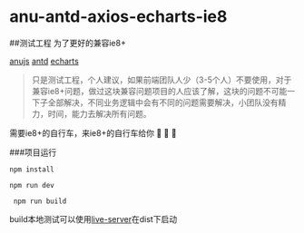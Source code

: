 # anu-antd-axios-echarts-ie8
##测试工程 为了更好的兼容ie8+

[anujs](https://rubylouvre.github.io/anu/index.html)  [antd](https://ant.design/index-cn)   [echarts](https://www.echartsjs.com/index.html)

> 只是测试工程，个人建议，如果前端团队人少（3-5个人）不要使用，对于兼容ie8+问题，做过这块兼容问题项目的人应该了解，这块的问题不可能一下子全部解决，不同业务逻辑中会有不同的问题需要解决，小团队没有精力，时间，能力去解决所有问题。

需要ie8+的自行车，来ie8+的自行车给你 :bicyclist: :bicyclist: :bicyclist:

###项目运行

``` npm install ```

``` npm run dev ```

``` npm run build```

build本地测试可以使用[live-server](https://www.npmjs.com/package/live-server)在dist下启动
